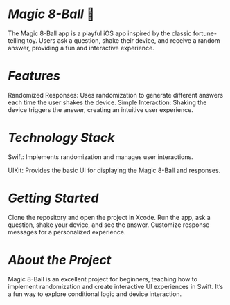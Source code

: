 # *Magic 8-Ball* 🎱
The Magic 8-Ball app is a playful iOS app inspired by the classic fortune-telling toy. Users ask a question, shake their device, and receive a random answer, providing a fun and interactive experience.

# *Features*

Randomized Responses: Uses randomization to generate different answers each time the user shakes the device.
Simple Interaction: Shaking the device triggers the answer, creating an intuitive user experience.

# *Technology Stack*

Swift: Implements randomization and manages user interactions.

UIKit: Provides the basic UI for displaying the Magic 8-Ball and responses.

# *Getting Started*

Clone the repository and open the project in Xcode.
Run the app, ask a question, shake your device, and see the answer.
Customize response messages for a personalized experience.

# *About the Project*

Magic 8-Ball is an excellent project for beginners, teaching how to implement randomization and create interactive UI experiences in Swift. It’s a fun way to explore conditional logic and device interaction.

